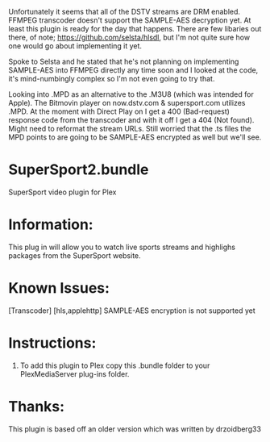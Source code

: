Unfortunately it seems that all of the DSTV streams are DRM enabled. FFMPEG transcoder doesn't support the SAMPLE-AES decryption yet. At least this plugin is ready for the day that happens. There are few libaries out there, of note; https://github.com/selsta/hlsdl, but I'm not quite sure how one would go about implementing it yet. 

Spoke to Selsta and he stated that he's not planning on implementing SAMPLE-AES into FFMPEG directly any time soon and I looked at the code, it's mind-numbingly complex so I'm not even going to try that.

Looking into .MPD as an alternative to the .M3U8 (which was intended for Apple). The Bitmovin player on now.dstv.com & supersport.com utilizes .MPD. At the moment with Direct Play on I get a 400 (Bad-request) response code from the transcoder and with it off I get a 404 (Not found). Might need to reformat the stream URLs. Still worried that the .ts files the MPD points to are going to be SAMPLE-AES encrypted as well but we'll see.

SuperSport2.bundle
=================
SuperSport video plugin for Plex

Information:
============
This plug in will allow you to watch live sports streams and highlighs packages from the SuperSport website. 

Known Issues:
=============
[Transcoder] [hls,applehttp] SAMPLE-AES encryption is not supported yet

Instructions:
=============
1. To add this plugin to Plex copy this .bundle folder to your PlexMediaServer plug-ins folder.

Thanks:
=======
This plugin is based off an older version which was written by drzoidberg33
